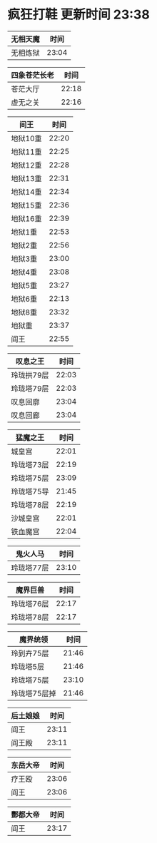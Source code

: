 # 疯狂打鞋 更新时间 23:38

| 无相天魔   | 时间    |
|--------|-------|
| 无相炼狱 | 23:04 |

| 四象苍茫长老   | 时间    |
|--------|-------|
| 苍茫大厅 | 22:18 |
| 虚无之关 | 22:16 |

| 间王   | 时间    |
|--------|-------|
| 地狱10重 | 22:20 |
| 地狱11重 | 22:25 |
| 地狱12重 | 22:28 |
| 地狱13重 | 22:31 |
| 地狱14重 | 22:34 |
| 地狱15重 | 22:36 |
| 地狱16重 | 22:39 |
| 地狱1重 | 22:53 |
| 地狱2重 | 22:56 |
| 地狱3重 | 23:00 |
| 地狱4重 | 23:08 |
| 地狱5重 | 23:27 |
| 地狱6重 | 22:13 |
| 地狱8重 | 23:32 |
| 地狱重 | 23:37 |
| 阎王 | 22:55 |

| 叹息之王   | 时间    |
|--------|-------|
| 玲珑拱79层 | 22:03 |
| 玲珑塔79层 | 22:03 |
| 叹息回廓 | 23:04 |
| 叹息回廊 | 23:04 |

| 猛魔之王   | 时间    |
|--------|-------|
| 城皇宫 | 22:01 |
| 玲珑塔73层 | 22:19 |
| 玲珑塔75层 | 23:09 |
| 玲珑塔75导 | 21:45 |
| 玲珑塔78层 | 22:19 |
| 沙城皇宫 | 22:01 |
| 铁血魔宫 | 22:04 |

| 鬼火人马   | 时间    |
|--------|-------|
| 玲珑塔77层 | 23:10 |

| 魔界巨兽   | 时间    |
|--------|-------|
| 玲珑塔76层 | 22:17 |
| 玲珑塔78层 | 22:17 |

| 魔界统领   | 时间    |
|--------|-------|
| 玲到卉75层 | 21:46 |
| 玲珑塔5层 | 21:46 |
| 玲珑塔75层 | 23:10 |
| 玲珑塔75层掉 | 21:46 |

| 后土娘娘   | 时间    |
|--------|-------|
| 阎王 | 23:11 |
| 阎王殿 | 23:11 |

| 东岳大帝   | 时间    |
|--------|-------|
| 疗王殴 | 23:06 |
| 阎王 | 23:06 |

| 酆都大帝   | 时间    |
|--------|-------|
| 阎王 | 23:17 |